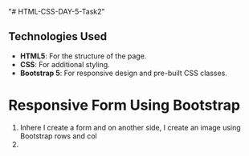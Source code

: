 "# HTML-CSS-DAY-5-Task2" 

## Technologies Used
- **HTML5**: For the structure of the page.
- **CSS**: For additional styling.
- **Bootstrap 5**: For responsive design and pre-built CSS classes.

# Responsive Form Using Bootstrap
1. Inhere I create a form and on another side, I create an image using Bootstrap rows and col
2. 

